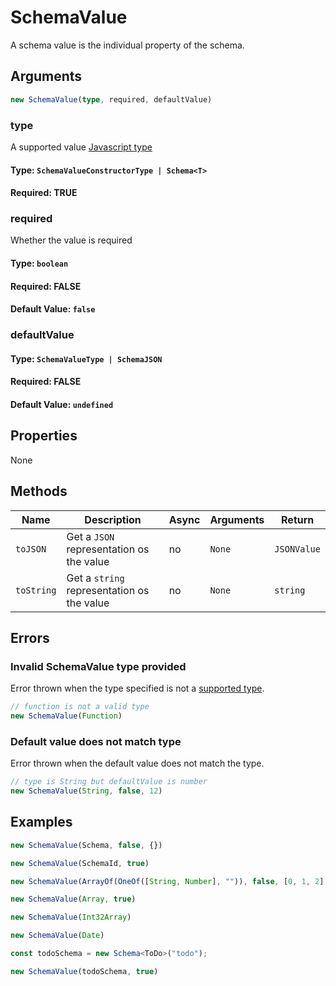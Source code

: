 # SchemaValue
A schema value is the individual property of the schema.

## Arguments

```ts
new SchemaValue(type, required, defaultValue)
```

### type
A supported value [Javascript type]()

#### Type: `SchemaValueConstructorType | Schema<T>`
#### Required: TRUE

### required
Whether the value is required

#### Type: `boolean`
#### Required: FALSE
#### Default Value: `false`

### defaultValue

#### Type: `SchemaValueType | SchemaJSON`
#### Required: FALSE
#### Default Value: `undefined`

## Properties
None

## Methods
| Name                         | Description                                | Async   | Arguments | Return         |
|------------------------------|--------------------------------------------|---------|-----------|----------------|
| `toJSON`                     | Get a `JSON` representation os the value   | no      | `None`    | `JSONValue`    |
| `toString`                   | Get a `string` representation os the value | no      | `None`    | `string`       |


## Errors

### Invalid SchemaValue type provided
Error thrown when the type specified is not a [supported type]().

```ts
// function is not a valid type
new SchemaValue(Function)
```

### Default value does not match type
Error thrown when the default value does not match the type.

```ts
// type is String but defaultValue is number
new SchemaValue(String, false, 12)
```

## Examples

```ts
new SchemaValue(Schema, false, {})
```

````ts
new SchemaValue(SchemaId, true)
````

```ts
new SchemaValue(ArrayOf(OneOf([String, Number], "")), false, [0, 1, 2])
```

```ts
new SchemaValue(Array, true)
```

```ts
new SchemaValue(Int32Array)
```

```ts
new SchemaValue(Date)
```

```ts
const todoSchema = new Schema<ToDo>("todo");

new SchemaValue(todoSchema, true)
```
